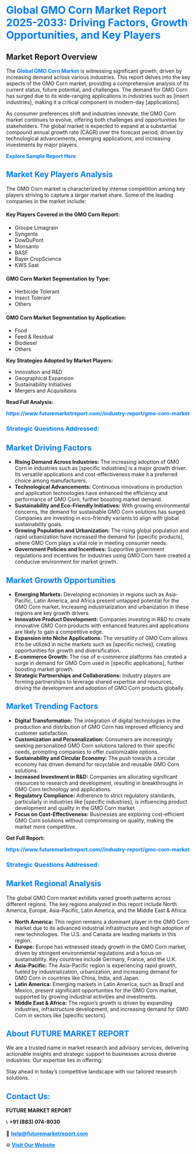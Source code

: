 <h1 style="color: #007BFF;">Global GMO Corn Market Report 2025-2033: Driving Factors, Growth Opportunities, and Key Players</h1>

<section id="overview">
<h2>Market Report Overview</h2>
<p>The <a href="https://www.futuremarketreport.com//industry-report/gmo-corn-market" style="color: #007BFF; text-decoration: none;"><strong>Global GMO Corn Market</strong></a> is witnessing significant growth, driven by increasing demand across various industries. This report delves into the key aspects of the GMO Corn market, providing a comprehensive analysis of its current status, future potential, and challenges. The demand for GMO Corn has surged due to its wide-ranging applications in industries such as [insert industries], making it a critical component in modern-day [applications].</p>
<p>As consumer preferences shift and industries innovate, the GMO Corn market continues to evolve, offering both challenges and opportunities for stakeholders. The global market is expected to expand at a substantial compound annual growth rate (CAGR) over the forecast period, driven by technological advancements, emerging applications, and increasing investments by major players.</p>
</section>

<section id="overview">
<p><a href="https://www.futuremarketreport.com//request-sample/reportId=51807" style="color: #007BFF; text-decoration: none;"><strong>Explore Sample Report Here</strong></a></p>
</section>

<section id="key-players">
<h2 style="color: #007BFF;">Market Key Players Analysis</h2>
<p>The GMO Corn market is characterized by intense competition among key players striving to capture a larger market share. Some of the leading companies in the market include:</p>
<h4>Key Players Covered in the GMO Corn Report:</h4>
<ul><li>Groupe Limagrain</li><li>Syngenta</li><li>DowDuPont</li><li>Monsanto</li><li>BASF</li><li>Bayer CropScience</li><li>KWS Saat</li></ul>
<h4>GMO Corn Market Segmentation by Type:</h4>
<ul><li>Herbicide Tolerant</li><li>Insect Tolerant</li><li>Others</li></ul>

<h4>GMO Corn Market Segmentation by Application:</h4>
<ul><li>Food</li><li>Feed &amp; Residual</li><li>Biodiesel</li><li>Others</li></ul>
<p><strong>Key Strategies Adopted by Market Players:</strong></p>
<ul>
<li>Innovation and R&D</li>
<li>Geographical Expansion</li>
<li>Sustainability Initiatives</li>
<li>Mergers and Acquisitions</li>
</ul>
</section>

<section>
<p><strong>Read Full Analysis: </strong></p><a href="https://www.futuremarketreport.com//industry-report/gmo-corn-market" style="color: #007BFF; text-decoration: none;"><strong>https://www.futuremarketreport.com//industry-report/gmo-corn-market</strong></a>
<h3 style="color: #007BFF;">Strategic Questions Addressed:</h3>
</section>

<section id="driving-factors">
<h2 style="color: #007BFF;">Market Driving Factors</h2>
<ul>
<li><strong>Rising Demand Across Industries:</strong> The increasing adoption of GMO Corn in industries such as [specific industries] is a major growth driver. Its versatile applications and cost-effectiveness make it a preferred choice among manufacturers.</li>
<li><strong>Technological Advancements:</strong> Continuous innovations in production and application technologies have enhanced the efficiency and performance of GMO Corn, further boosting market demand.</li>
<li><strong>Sustainability and Eco-Friendly Initiatives:</strong> With growing environmental concerns, the demand for sustainable GMO Corn solutions has surged. Companies are investing in eco-friendly variants to align with global sustainability goals.</li>
<li><strong>Growing Population and Urbanization:</strong> The rising global population and rapid urbanization have increased the demand for [specific products], where GMO Corn plays a vital role in meeting consumer needs.</li>
<li><strong>Government Policies and Incentives:</strong> Supportive government regulations and incentives for industries using GMO Corn have created a conducive environment for market growth.</li>
</ul>
</section>

<section id="growth-opportunities">
<h2 style="color: #007BFF;">Market Growth Opportunities</h2>
<ul>
<li><strong>Emerging Markets:</strong> Developing economies in regions such as Asia-Pacific, Latin America, and Africa present untapped potential for the GMO Corn market. Increasing industrialization and urbanization in these regions are key growth drivers.</li>
<li><strong>Innovative Product Development:</strong> Companies investing in R&D to create innovative GMO Corn products with enhanced features and applications are likely to gain a competitive edge.</li>
<li><strong>Expansion into Niche Applications:</strong> The versatility of GMO Corn allows it to be utilized in niche markets such as [specific niches], creating opportunities for growth and diversification.</li>
<li><strong>E-commerce Growth:</strong> The rise of e-commerce platforms has created a surge in demand for GMO Corn used in [specific applications], further boosting market growth.</li>
<li><strong>Strategic Partnerships and Collaborations:</strong> Industry players are forming partnerships to leverage shared expertise and resources, driving the development and adoption of GMO Corn products globally.</li>
</ul>
</section>

<section id="trending-factors">
<h2 style="color: #007BFF;">Market Trending Factors</h2>
<ul>
<li><strong>Digital Transformation:</strong> The integration of digital technologies in the production and distribution of GMO Corn has improved efficiency and customer satisfaction.</li>
<li><strong>Customization and Personalization:</strong> Consumers are increasingly seeking personalized GMO Corn solutions tailored to their specific needs, prompting companies to offer customizable options.</li>
<li><strong>Sustainability and Circular Economy:</strong> The push towards a circular economy has driven demand for recyclable and reusable GMO Corn solutions.</li>
<li><strong>Increased Investment in R&D:</strong> Companies are allocating significant resources to research and development, resulting in breakthroughs in GMO Corn technology and applications.</li>
<li><strong>Regulatory Compliance:</strong> Adherence to strict regulatory standards, particularly in industries like [specific industries], is influencing product development and quality in the GMO Corn market.</li>
<li><strong>Focus on Cost-Effectiveness:</strong> Businesses are exploring cost-efficient GMO Corn solutions without compromising on quality, making the market more competitive.</li>
</ul>
</section>

<section>
<p><strong>Get Full Report: </strong></p><a href="https://www.futuremarketreport.com//industry-report/gmo-corn-market" style="color: #007BFF; text-decoration: none;"><strong>https://www.futuremarketreport.com//industry-report/gmo-corn-market</strong></a>
<h3 style="color: #007BFF;">Strategic Questions Addressed:</h3>
</section>


<section id="regional-analysis">
<h2 style="color: #007BFF;">Market Regional Analysis</h2>
<p>The global GMO Corn market exhibits varied growth patterns across different regions. The key regions analyzed in this report include North America, Europe, Asia-Pacific, Latin America, and the Middle East & Africa:</p>
<ul>
<li><strong>North America:</strong> This region remains a dominant player in the GMO Corn market due to its advanced industrial infrastructure and high adoption of new technologies. The U.S. and Canada are leading markets in this region.</li>
<li><strong>Europe:</strong> Europe has witnessed steady growth in the GMO Corn market, driven by stringent environmental regulations and a focus on sustainability. Key countries include Germany, France, and the U.K.</li>
<li><strong>Asia-Pacific:</strong> The Asia-Pacific region is experiencing rapid growth, fueled by industrialization, urbanization, and increasing demand for GMO Corn in countries like China, India, and Japan.</li>
<li><strong>Latin America:</strong> Emerging markets in Latin America, such as Brazil and Mexico, present significant opportunities for the GMO Corn market, supported by growing industrial activities and investments.</li>
<li><strong>Middle East & Africa:</strong> The region’s growth is driven by expanding industries, infrastructure development, and increasing demand for GMO Corn in sectors like [specific sectors].</li>
</ul>
</section>

<footer>
<h2 style="color: #007BFF;">About FUTURE MARKET REPORT</h2>
<p>We are a trusted name in market research and advisory services, delivering actionable insights and strategic support to businesses across diverse industries. Our expertise lies in offering:</p>

<p>Stay ahead in today’s competitive landscape with our tailored research solutions.</p>

<h2 style="color: #007BFF;">Contact Us:</h2>
<p><strong>FUTURE MARKET REPORT</strong></p>
<p>📞 <strong>+91 (883) 074-8030</strong></p>
<p>📧 <strong><a href="mailto:help@futuremarketreport.com" style="color: #007BFF;">help@futuremarketreport.com</a></strong></p>
<p>🌐 <strong><a href="https://www.futuremarketreport.com/" style="color: #007BFF;">Visit Our Website</a></strong></p>
</footer>